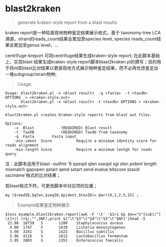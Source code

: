# blast2kraken
> generate kraken-style report from a blast results

kraken report是一种较直观地物种鉴定结果展示格式，基于 taxonomy-tree LCA溯源，strain的reads_count结果会累加至species level, species reads_count结果会累加至genus level，...

centrifuge-kreport 可将centrifuge结果生成kraken-style report; 在此脚本基础上，实现blast 结果生成kraken-style report脚本blast2kraken.pl的撰写；目的用于将nt库blast比对结果以更直观地方式展示物种鉴定结果，而不必再忧虑鉴定出一堆subgroup/strain物种;

> Usage:
```
Usage: blast2kraken.pl -x <blast result>  -q <fasta>  -t <taxdb> OPTIONS  > <kraken-style.out>
       blast2kraken.pl -x <blast result> -t <taxdb> OPTIONS > <kraken-style.out>

blast2kraken.pl creates Kraken-style reports from blast out files.

Options:
    -x  Blast            (REQUIRED) Blast result
    -t  TaxDB            (REQUIRED) Taxdb from taxonomy
    -q  Fasta		 Fasta input
    -min-ident  Score           Require a minimum identity score for reads alignment
    -min-length Score           Require a minimum lentgh for reads query
```
注：此脚本适用于blast -outfmt '6 qseqid qlen sseqid sgi slen pident length mismatch gapopen qstart qend sstart send evalue bitscore staxid ssciname'格式的比对结果；

若blast格式不符，可更改脚本中对应项的位置；
```
my ($readID,$qlen,$seqID,$pident,$taxID)= @arr[0,1,2,5,15] ;
```
> Example结果鉴定物种展示
```
$less example.blast2kraken.report|awk -F '\t' '$1>1 && $4=="S"{sub(/^[ \t]+|[ ]+$/,"",$NF);print $1"\t"$3"\t"$4"\t"$5"\t"$NF}'|head -5
 23.98  10739   S       1280    Staphylococcus aureus
  4.00  1747    S       1639    Listeria monocytogenes
  3.98  3241    S       1423    Bacillus subtilis
  3.96  4116    S       1613    Lactobacillus fermentum
  3.95  2803    S       1351    Enterococcus faecalis
```
